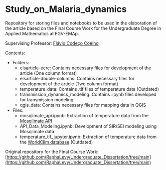 # Study_on_Malaria_dynamics

Repository for storing files and notebooks to be used in the elaboration of the article based on the Final Course Work for the Undergraduate Degree in Applied Mathematics at FGV-EMAp.

Supervising Professor: [Flávio Codeço Coelho](https://emap.fgv.br/professores/flavio-codeco-coelho-0)

Contents:

+ Folders:
  - elsarticle-ecrc: Contains necessary files for development of the article (One column format)
  - elsarticle-double-columns: Contains necessary files for development of the article (Two column format)
  - temperature_data: Contains .tif files of temperature data (Outdated)
  - transmission_dynamics_modeling: Contains .ipynb files developed for transmission modeling
  - qgis_data: Contains necessary files for mapping data in QGIS
+ Files:
  - mosqlimate_api.ipynb: Extraction of temperature data from the [Mosqlimate API](https://api.mosqlimate.org/datastore/)
  - API_Data_Modeling.ipynb: Development of SIR/SEI modeling using Mosqlimate data
  - temperature_tif_jupyter.ipynb: Extraction of temperature data from the [WorldClim database](https://www.worldclim.org/data/monthlywth.html) (Outdated)

Original repository for the Final Course Work: [https://github.com/RaphaLevy/Undergraduate_Dissertation/tree/main](https://github.com/RaphaLevy/Undergraduate_Dissertation/tree/main)
